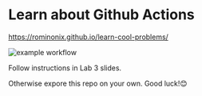 # Learn about Github Actions

https://rominonix.github.io/learn-cool-problems/

![example workflow](https://github.com/rominonix/learn-cool-problems/actions/workflows/node.js.yml/badge.svg)

Follow instructions in Lab 3 slides.

Otherwise expore this repo on your own. Good luck!😊
